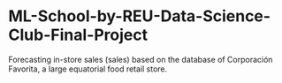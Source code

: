# ML-School-by-REU-Data-Science-Club-Final-Project
Forecasting in-store sales (sales) based on the database of Corporación Favorita, a large equatorial food retail store.
